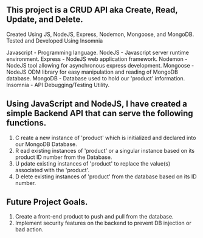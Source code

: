 ## This project is a CRUD API aka Create, Read, Update, and Delete.
Created Using JS, NodeJS, Express, Nodemon, Mongoose, and MongoDB.
Tested and Developed Using Insomnia

Javascript - Programming language.
NodeJS - Javascript server runtime environment.
Express - NodeJS web application framework.
Nodemon - NodeJS tool allowing for asynchronous express development.
Mongoose - NodeJS ODM library for easy manipulation and reading of MongoDB database.
MongoDB - Database used to hold our 'product' information.
Insomnia - API Debugging/Testing Utility.

## Using JavaScript and NodeJS, I have created a simple Backend API that can serve the following functions.
1. C reate a new instance of 'product' which is initialized and declared into our MongoDB Database.
2. R ead existing instances of 'product' or a singular instance based on its product ID number from the Database.
3. U pdate existing instances of 'product' to replace the value(s) associated with the 'product'.
4. D elete existing instances of 'product' from the database based on its ID number.

## Future Project Goals.
1. Create a front-end product to push and pull from the database.
2. Implement security features on the backend to prevent DB injection or bad action.
